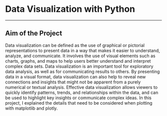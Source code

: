 # Data Visualization with Python


---

## Aim of the Project
Data visualization can be defined as the use of graphical or pictorial representations to present data in a way that makes it easier to understand, analyze, and communicate. It involves the use of visual elements such as charts, graphs, and maps to help users better understand and interpret complex data sets. Data visualization is an important tool for exploratory data analysis, as well as for communicating results to others. By presenting data in a visual format, data visualization can also help to reveal new connections and insights that might not be apparent from a purely numerical or textual analysis. Effective data visualization allows viewers to quickly identify patterns, trends, and relationships within the data, and can be used to highlight key insights or communicate complex ideas. In this project, I explained the details that need to be considered when plotting with matplotlib and plotly.

